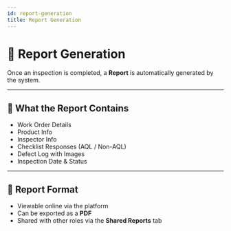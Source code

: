 ```yaml
---
id: report-generation
title: Report Generation
---
```


# 🧾 Report Generation

Once an inspection is completed, a **Report** is automatically generated by the system.

---

## 🧠 What the Report Contains

- Work Order Details
- Product Info
- Inspector Info
- Checklist Responses (AQL / Non-AQL)
- Defect Log with Images
- Inspection Date & Status

---

## 📌 Report Format

- Viewable online via the platform
- Can be exported as a **PDF**
- Shared with other roles via the **Shared Reports** tab
